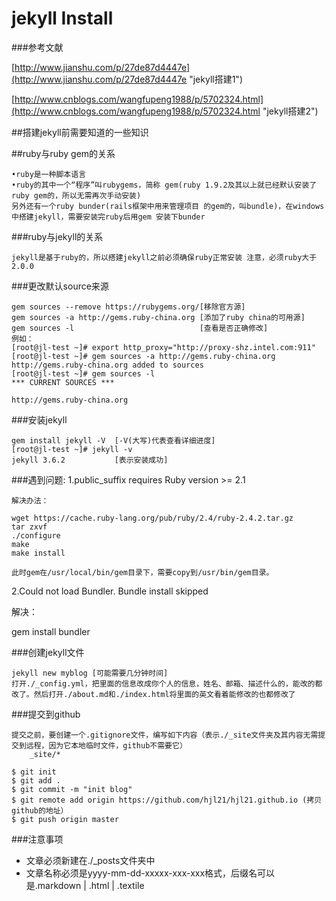 # jekyll Install

###参考文献

[http://www.jianshu.com/p/27de87d4447e](http://www.jianshu.com/p/27de87d4447e "jekyll搭建1")

[http://www.cnblogs.com/wangfupeng1988/p/5702324.html](http://www.cnblogs.com/wangfupeng1988/p/5702324.html "jekyll搭建2")

##搭建jekyll前需要知道的一些知识

##ruby与ruby gem的关系

	•ruby是一种脚本语言
	•ruby的其中一个“程序”叫rubygems，简称 gem(ruby 1.9.2及其以上就已经默认安装了ruby gem的，所以无需再次手动安装)
	另外还有一个ruby bunder(rails框架中用来管理项目 的gem的，叫bundle)，在windows中搭建jekyll，需要安装完ruby后用gem 安装下bunder

###ruby与jekyll的关系

	jekyll是基于ruby的，所以搭建jekyll之前必须确保ruby正常安装 注意，必须ruby大于2.0.0

###更改默认source来源

	gem sources --remove https://rubygems.org/[移除官方源]
	gem sources -a http://gems.ruby-china.org [添加了ruby china的可用源]
	gem sources -l                            [查看是否正确修改]
	例如：
	[root@jl-test ~]# export http_proxy="http://proxy-shz.intel.com:911"
	[root@jl-test ~]# gem sources -a http://gems.ruby-china.org
	http://gems.ruby-china.org added to sources
	[root@jl-test ~]# gem sources -l
	*** CURRENT SOURCES ***
	
	http://gems.ruby-china.org

###安装jekyll

	gem install jekyll -V  [-V(大写)代表查看详细进度]
	[root@jl-test ~]# jekyll -v
	jekyll 3.6.2           [表示安装成功]


###遇到问题:
	1.public_suffix requires Ruby version >= 2.1
	
	解决办法：

	wget https://cache.ruby-lang.org/pub/ruby/2.4/ruby-2.4.2.tar.gz
	tar zxvf 
	./configure
	make
	make install

	此时gem在/usr/local/bin/gem目录下，需要copy到/usr/bin/gem目录。

2.Could not load Bundler. Bundle install skipped

解决：

gem install bundler

###创建jekyll文件

	jekyll new myblog [可能需要几分钟时间]
	打开./_config.yml，把里面的信息改成你个人的信息，姓名、邮箱、描述什么的，能改的都改了。然后打开./about.md和./index.html将里面的英文看着能修改的也都修改了

###提交到github	

	提交之前，要创建一个.gitignore文件，编写如下内容（表示./_site文件夹及其内容无需提交到远程，因为它本地临时文件，github不需要它）
		_site/*

	$ git init
	$ git add .
	$ git commit -m "init blog"
	$ git remote add origin https://github.com/hjl21/hjl21.github.io (拷贝github的地址）
	$ git push origin master

###注意事项

- 文章必须新建在./_posts文件夹中
- 文章名称必须是yyyy-mm-dd-xxxxx-xxx-xxx格式，后缀名可以是.markdown | .html | .textile 




